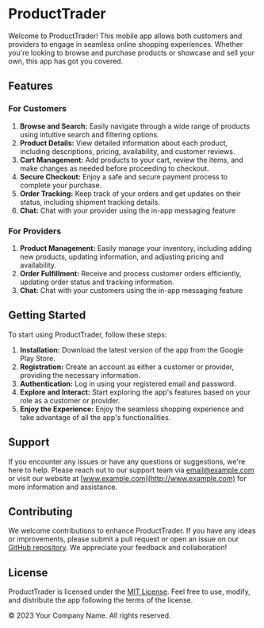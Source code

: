 # ProductTrader

Welcome to ProductTrader! This mobile app allows both customers and providers to engage in seamless online shopping experiences. Whether you're looking to browse and purchase products or showcase and sell your own, this app has got you covered.

## Features

### For Customers

1. **Browse and Search:** Easily navigate through a wide range of products using intuitive search and filtering options.
2. **Product Details:** View detailed information about each product, including descriptions, pricing, availability, and customer reviews.
3. **Cart Management:** Add products to your cart, review the items, and make changes as needed before proceeding to checkout.
4. **Secure Checkout:** Enjoy a safe and secure payment process to complete your purchase.
5. **Order Tracking:** Keep track of your orders and get updates on their status, including shipment tracking details.
6. **Chat:** Chat with your provider using the in-app messaging feature

### For Providers

1. **Product Management:** Easily manage your inventory, including adding new products, updating information, and adjusting pricing and availability.
2. **Order Fulfillment:** Receive and process customer orders efficiently, updating order status and tracking information.
3. **Chat:** Chat with your customers using the in-app messaging feature

## Getting Started

To start using ProductTrader, follow these steps:

1. **Installation:** Download the latest version of the app from the Google Play Store.
2. **Registration:** Create an account as either a customer or provider, providing the necessary information.
3. **Authentication:** Log in using your registered email and password.
4. **Explore and Interact:** Start exploring the app's features based on your role as a customer or provider.
5. **Enjoy the Experience:** Enjoy the seamless shopping experience and take advantage of all the app's functionalities.

## Support

If you encounter any issues or have any questions or suggestions, we're here to help. Please reach out to our support team via [email@example.com](mailto:email@example.com) or visit our website at [www.example.com](http://www.example.com) for more information and assistance.

## Contributing

We welcome contributions to enhance ProductTrader. If you have any ideas or improvements, please submit a pull request or open an issue on our [GitHub repository](https://github.com/your-repo-link). We appreciate your feedback and collaboration!

## License

ProductTrader is licensed under the [MIT License](LICENSE). Feel free to use, modify, and distribute the app following the terms of the license.

© 2023 Your Company Name. All rights reserved.
